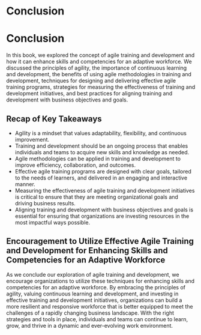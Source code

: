 # Conclusion

Conclusion
==========

In this book, we explored the concept of agile training and development and how it can enhance skills and competencies for an adaptive workforce. We discussed the principles of agility, the importance of continuous learning and development, the benefits of using agile methodologies in training and development, techniques for designing and delivering effective agile training programs, strategies for measuring the effectiveness of training and development initiatives, and best practices for aligning training and development with business objectives and goals.

Recap of Key Takeaways
----------------------

* Agility is a mindset that values adaptability, flexibility, and continuous improvement.
* Training and development should be an ongoing process that enables individuals and teams to acquire new skills and knowledge as needed.
* Agile methodologies can be applied in training and development to improve efficiency, collaboration, and outcomes.
* Effective agile training programs are designed with clear goals, tailored to the needs of learners, and delivered in an engaging and interactive manner.
* Measuring the effectiveness of agile training and development initiatives is critical to ensure that they are meeting organizational goals and driving business results.
* Aligning training and development with business objectives and goals is essential for ensuring that organizations are investing resources in the most impactful ways possible.

Encouragement to Utilize Effective Agile Training and Development for Enhancing Skills and Competencies for an Adaptive Workforce
---------------------------------------------------------------------------------------------------------------------------------

As we conclude our exploration of agile training and development, we encourage organizations to utilize these techniques for enhancing skills and competencies for an adaptive workforce. By embracing the principles of agility, valuing continuous learning and development, and investing in effective training and development initiatives, organizations can build a more resilient and responsive workforce that is better equipped to meet the challenges of a rapidly changing business landscape. With the right strategies and tools in place, individuals and teams can continue to learn, grow, and thrive in a dynamic and ever-evolving work environment.